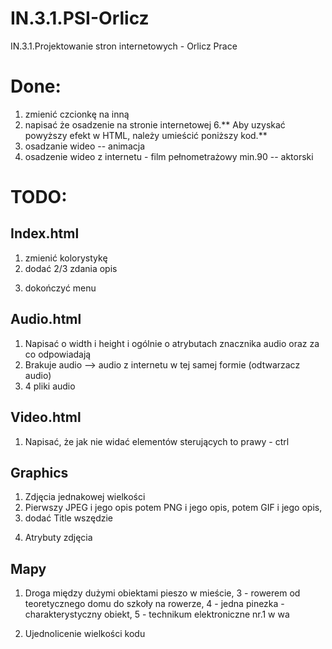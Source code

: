 # IN.3.1.PSI-Orlicz

IN.3.1.Projektowanie stron internetowych - Orlicz Prace

# Done:

<!-- ! Done: -->

1. zmienić czcionkę na inną
2. napisać że osadzenie na stronie internetowej 6.** Aby uzyskać powyższy efekt w HTML, należy umieścić poniższy kod.**
3. osadzanie wideo -- animacja
4. osadzenie wideo z internetu - film pełnometrażowy min.90 -- aktorski

# TODO:

## Index.html

1.  zmienić kolorystykę
2.  dodać 2/3 zdania opis
<!-- ! Done -->

3.  dokończyć menu

## Audio.html

1. Napisać o width i height i ogólnie o atrybutach znacznika audio oraz za co odpowiadają
2. Brakuje audio --> audio z internetu w tej samej formie (odtwarzacz audio)
3. 4 pliki audio

## Video.html

1. Napisać, że jak nie widać elementów sterujących to prawy - ctrl

## Graphics

1. Zdjęcia jednakowej wielkości
2. Pierwszy JPEG i jego opis potem PNG i jego opis, potem GIF i jego opis,
3. dodać Title wszędzie
<!-- ! Done -->
4. Atrybuty zdjęcia

## Mapy

1. Droga między dużymi obiektami pieszo w mieście, 3 - rowerem od teoretycznego domu do szkoły na rowerze, 4 - jedna pinezka - charakterystyczny obiekt, 5 - technikum elektroniczne nr.1 w wa

2. Ujednolicenie wielkości kodu
